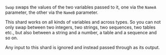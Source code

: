 `Swap` swaps the values of the two variables passed to it, one via the `NameA` parameter, the other via the `NameB` parameter.

This shard works on all kinds of variables and across types. So you can not only swap between two integers, two strings, two sequences, two tables etc., but also between a string and a number, a table and a sequence and so on.

Any input to this shard is ignored and instead passed through as its output.
